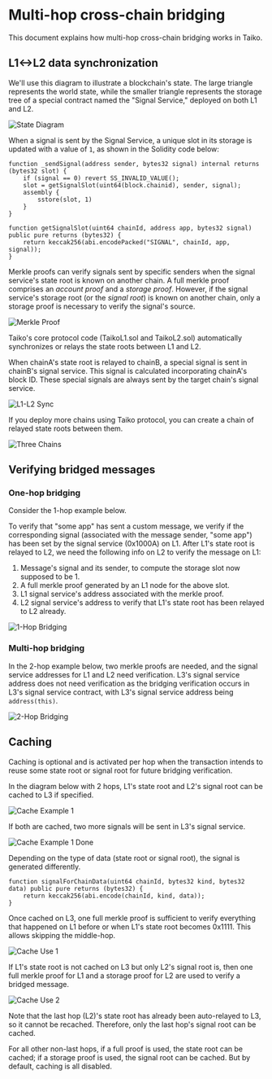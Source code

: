 # Multi-hop cross-chain bridging

This document explains how multi-hop cross-chain bridging works in Taiko.

## L1<->L2 data synchronization
We'll use this diagram to illustrate a blockchain's state. The large triangle represents the world state, while the smaller triangle represents the storage tree of a special contract named the "Signal Service," deployed on both L1 and L2.

![State Diagram](./multihop/state.png)

When a signal is sent by the Signal Service, a unique slot in its storage is updated with a value of `1`, as shown in the Solidity code below:

```solidity
function _sendSignal(address sender, bytes32 signal) internal returns (bytes32 slot) {
    if (signal == 0) revert SS_INVALID_VALUE();
    slot = getSignalSlot(uint64(block.chainid), sender, signal);
    assembly {
        sstore(slot, 1)
    }
}

function getSignalSlot(uint64 chainId, address app, bytes32 signal) public pure returns (bytes32) {
    return keccak256(abi.encodePacked("SIGNAL", chainId, app, signal));
}
```

Merkle proofs can verify signals sent by specific senders when the signal service's state root is known on another chain. A full merkle proof comprises an *account proof* and a *storage proof*. However, if the signal service's storage root (or the *signal root*) is known on another chain, only a storage proof is necessary to verify the signal's source.

![Merkle Proof](./multihop/merkle_proof.png)

Taiko's core protocol code (TaikoL1.sol and TaikoL2.sol) automatically synchronizes or relays the state roots between L1 and L2.

When chainA's state root is relayed to chainB, a special signal is sent in chainB's signal service. This signal is calculated incorporating chainA's block ID. These special signals are always sent by the target chain's signal service.

![L1-L2 Sync](./multihop/l1_l2_sync.png)

If you deploy more chains using Taiko protocol, you can create a chain of relayed state roots between them.

![Three Chains](./multihop/three_chains.png)

## Verifying bridged messages

### One-hop bridging
Consider the 1-hop example below.

To verify that "some app" has sent a custom message, we verify if the corresponding signal (associated with the message sender, "some app") has been set by the signal service (0x1000A) on L1. After L1's state root is relayed to L2, we need the following info on L2 to verify the message on L1:

1. Message's signal and its sender, to compute the storage slot now supposed to be 1.
2. A full merkle proof generated by an L1 node for the above slot.
3. L1 signal service's address associated with the merkle proof.
4. L2 signal service's address to verify that L1's state root has been relayed to L2 already.

![1-Hop Bridging](./multihop/bridge_1hop.png)

### Multi-hop bridging
In the 2-hop example below, two merkle proofs are needed, and the signal service addresses for L1 and L2 need verification. L3's signal service address does not need verification as the bridging verification occurs in L3's signal service contract, with L3's signal service address being `address(this)`.

![2-Hop Bridging](./multihop/bridge_2hop.png)

## Caching

Caching is optional and is activated per hop when the transaction intends to reuse some state root or signal root for future bridging verification.


In the diagram below with 2 hops, L1's state root and L2's signal root can be cached to L3 if specified.

![Cache Example 1](./multihop/cache_1.png)

If both are cached, two more signals will be sent in L3's signal service.

![Cache Example 1 Done](./multihop/cache_1_done.png)

Depending on the type of data (state root or signal root), the signal is generated differently.

```solidity
function signalForChainData(uint64 chainId, bytes32 kind, bytes32 data) public pure returns (bytes32) {
    return keccak256(abi.encode(chainId, kind, data));
}
```

Once cached on L3, one full merkle proof is sufficient to verify everything that happened on L1 before or when L1's state root becomes 0x1111. This allows skipping the middle-hop.

![Cache Use 1](./multihop/cache_1_use_1.png)

If L1's state root is not cached on L3 but only L2's signal root is, then one full merkle proof for L1 and a storage proof for L2 are used to verify a bridged message.

![Cache Use 2](./multihop/cache_1_use_2.png)

Note that the last hop (L2)'s state root has already been auto-relayed to L3, so it cannot be recached. Therefore, only the last hop's signal root can be cached.

For all other non-last hops, if a full proof is used, the state root can be cached; if a storage proof is used, the signal root can be cached. But by default, caching is all disabled.
